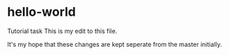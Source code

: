 # hello-world
Tutorial task
This is my edit to this file. 

It's my hope that these changes are kept seperate from the master initially. 
